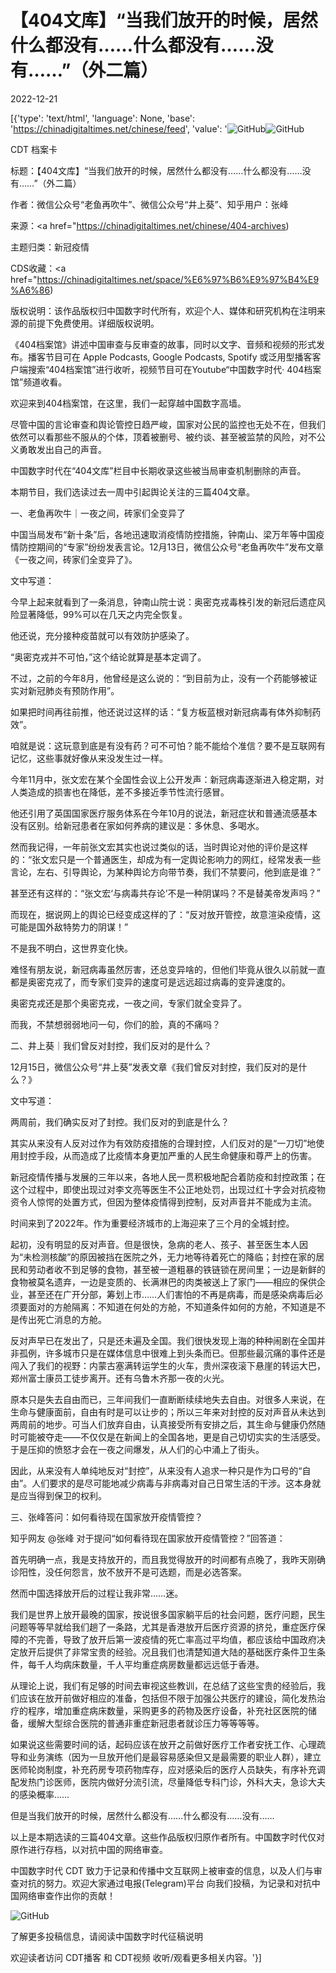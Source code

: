 # 【404文库】“当我们放开的时候，居然什么都没有……什么都没有……没有……”（外二篇）

2022-12-21

[{'type': 'text/html', 'language': None, 'base': 'https://chinadigitaltimes.net/chinese/feed', 'value': '![GitHub](https://chinadigitaltimes.net/chinese/files/2022/12/2403-768x409.png)![GitHub](https://chinadigitaltimes.net/chinese/files/2022/12/2403.png)















CDT 档案卡

标题：【404文库】“当我们放开的时候，居然什么都没有……什么都没有……没有……”（外二篇）

作者：微信公众号“老鱼再吹牛”、微信公众号“井上葵”、知乎用户：张峰

来源：<a href="https://chinadigitaltimes.net/chinese/404-archives)

主题归类：新冠疫情



CDS收藏：<a href="https://chinadigitaltimes.net/space/%E6%97%B6%E9%97%B4%E9%A6%86)

版权说明：该作品版权归中国数字时代所有，欢迎个人、媒体和研究机构在注明来源的前提下免费使用。详细版权说明。





《404档案馆》讲述中国审查与反审查的故事，同时以文字、音频和视频的形式发布。播客节目可在 Apple Podcasts, Google Podcasts, Spotify 或泛用型播客客户端搜索“404档案馆”进行收听，视频节目可在Youtube“中国数字时代· 404档案馆”频道收看。

欢迎来到404档案馆，在这里，我们一起穿越中国数字高墙。

尽管中国的言论审查和舆论管控日趋严峻，国家对公民的监控也无处不在，但我们依然可以看那些不服从的个体，顶着被删号、被约谈、甚至被监禁的风险，对不公义勇敢发出自己的声音。

中国数字时代在“404文库”栏目中长期收录这些被当局审查机制删除的声音。

本期节目，我们选读过去一周中引起舆论关注的三篇404文章。

一、老鱼再吹牛｜一夜之间，砖家们全变异了



中国当局发布“新十条”后，各地迅速取消疫情防控措施，钟南山、梁万年等中国疫情防控期间的“专家”纷纷发表言论。12月13日，微信公众号“老鱼再吹牛”发布文章《一夜之间，砖家们全变异了》。

文中写道：

今早上起来就看到了一条消息，钟南山院士说：奥密克戎毒株引发的新冠后遗症风险显著降低，99%可以在几天之内完全恢复。

他还说，充分接种疫苗就可以有效防护感染了。

“奥密克戎并不可怕，”这个结论就算是基本定调了。

不过，之前的今年8月，他曾经是这么说的：“到目前为止，没有一个药能够被证实对新冠肺炎有预防作用”。

如果把时间再往前推，他还说过这样的话：“复方板蓝根对新冠病毒有体外抑制药效”。

咱就是说：这玩意到底是有没有药？可不可怕？能不能给个准信？要不是互联网有记忆，这些事就好像从来没发生过一样。

今年11月中，张文宏在某个全国性会议上公开发声：新冠病毒逐渐进入稳定期，对人类造成的损害也在降低，差不多接近季节性流行感冒。

他还引用了英国国家医疗服务体系在今年10月的说法，新冠症状和普通流感基本没有区别。给新冠患者在家如何养病的建议是：多休息、多喝水。

然而我记得，一年前张文宏其实也说过类似的话，当时舆论对他的评价是这样的：“张文宏只是一个普通医生，却成为有一定舆论影响力的网红，经常发表一些言论，左右、引导舆论，为某种舆论方向带节奏，我们不禁要问，他到底是谁？”

甚至还有这样的：“张文宏‘与病毒共存论’不是一种阴谋吗？不是替美帝发声吗？”

而现在，据说网上的舆论已经变成这样的了：“反对放开管控，故意渲染疫情，这可能是国外敌特势力的阴谋！”

不是我不明白，这世界变化快。

难怪有朋友说，新冠病毒虽然厉害，还总变异啥的，但他们毕竟从很久以前就一直都是奥密克戎了，而专家们变异的速度可是远远超过病毒的变异速度的。

奥密克戎还是那个奥密克戎，一夜之间，专家们就全变异了。

而我，不禁想弱弱地问一句，你们的脸，真的不痛吗？



二、井上葵｜我们曾反对封控，我们反对的是什么？



12月15日，微信公众号“井上葵”发表文章《我们曾反对封控，我们反对的是什么？》

文中写道：

两周前，我们确实反对了封控。我们反对的到底是什么？

其实从来没有人反对过作为有效防疫措施的合理封控，人们反对的是“一刀切”地使用封控手段，从而造成了比疫情本身更加严重的人民生命健康和尊严上的伤害。

新冠疫情传播与发展的三年以来，各地人民一贯积极地配合着防疫和封控政策；在这个过程中，即使出现过对李文亮等医生不公正地处罚，出现过红十字会对抗疫物资令人惊愕的处置方式，但因为整体疫情得到控制，反对声音并不能成为主流。

时间来到了2022年。作为重要经济城市的上海迎来了三个月的全城封控。

起初，没有明显的反对声音。但是很快，急病的老人、孩子、甚至医生本人因为“未检测核酸”的原因被挡在医院之外，无力地等待着死亡的降临；封控在家的居民和劳动者收不到足够的食物，甚至被一道粗暴的铁链锁在房间里；一边是新鲜的食物被莫名遗弃，一边是变质的、长满淋巴的肉类被送上了家门——相应的保供企业，甚至还在广开分部，筹划上市……人们害怕的不再是病毒，而是感染病毒后必须要面对的方舱隔离：不知道在何处的方舱，不知道条件如何的方舱，不知道是不是传出死亡消息的方舱。

反对声早已在发出了，只是还未遍及全国。我们很快发现上海的种种闹剧在全国并非孤例，许多城市只是在媒体信息中很难上到头条而已。但那些最沉痛的事件还是闯入了我们的视野：内蒙古塞满转运学生的火车，贵州深夜滚下悬崖的转运大巴，郑州富士康员工徒步离开。还有乌鲁木齐那一夜的火光。

原本只是失去自由而已，三年间我们一直断断续续地失去自由。对很多人来说，在生命与健康面前，自由有时是可以让步的；所以三年来对封控的反对声音从未达到两周前的地步。可当人们放弃自由，认真接受所有安排之后，其生命与健康仍然随时可能被夺走——不仅仅是在新闻上的全国各地，更是自己切切实实的生活感受。于是压抑的愤怒才会在一夜之间爆发，从人们的心中涌上了街头。

因此，从来没有人单纯地反对“封控”，从来没有人追求一种只是作为口号的“自由”。人们要求的是尽可能地减少病毒与非病毒对自己日常生活的干涉。这本身就是应当得到保卫的权利。



三、张峰答问：如何看待现在国家放开疫情管控？



知乎网友 @张峰 对于提问“如何看待现在国家放开疫情管控？”回答道：



首先明确一点，我是支持放开的，而且我觉得放开的时间都有点晚了，我昨天刚确诊阳性，没任何怨言，放不放开不是可选题，而是必选答案。

然而中国选择放开后的过程让我非常……迷。

我们是世界上放开最晚的国家，按说很多国家躺平后的社会问题，医疗问题，民生问题等等早就给我们趟了一条路，尤其是香港放开后医疗资源的挤兑，重症医疗保障的不完善，导致了放开后第一波疫情的死亡率高过平均值，都应该给中国政府决定放开后提供了非常宝贵的经验。况且我们也清楚知道大陆的基础医疗条件卫生条件，每千人均病床数量，千人平均重症病房数量都远远低于香港。

从理论上说，我们有足够的时间去审视这些教训，在总结了这些宝贵的经验后，我们应该在放开前做好相应的准备，包括但不限于加强公共医疗的建设，简化发热治疗的程序，增加重症病床数量，采购更多的药物及医疗设备，补充社区医院的储备，缓解大型综合医院的普通非重症新冠患者就诊压力等等等等。

如果说这些需要时间的话，起码应该在放开之前做好医疗工作者安抚工作、心理疏导和业务演练（因为一旦放开他们是最容易感染但又是最需要的职业人群），建立医师轮岗制度，补充药房专项药物库存，应对感染后的医疗人员缺失，有序补充调配发热门诊医师，医院内做好分流引流，尽量降低专科门诊，外科大夫，急诊大夫的感染概率……

但是当我们放开的时候，居然什么都没有……什么都没有……没有……



以上是本期选读的三篇404文章。这些作品版权归原作者所有。中国数字时代仅对原作进行存档，以对抗中国的网络审查。

中国数字时代 CDT 致力于记录和传播中文互联网上被审查的信息，以及人们与审查对抗的努力。欢迎大家通过电报(Telegram)平台 向我们投稿，为记录和对抗中国网络审查作出你的贡献！

![GitHub](https://chinadigitaltimes.net/chinese/files/2022/05/404给CDT-QR-code-1.jpg)

了解更多投稿信息，请阅读中国数字时代征稿说明

欢迎读者访问 CDT播客 和 CDT视频 收听/观看更多相关内容。'}]